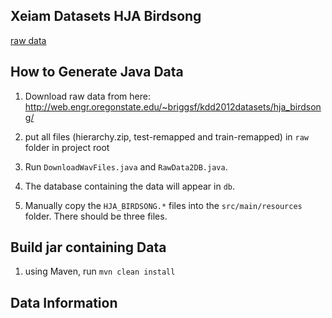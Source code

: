 ## Xeiam Datasets HJA Birdsong

[raw data](http://web.engr.oregonstate.edu/~briggsf/kdd2012datasets/hja_birdsong/)

## How to Generate Java Data

1. Download raw data from here: http://web.engr.oregonstate.edu/~briggsf/kdd2012datasets/hja_birdsong/

1. put all files (hierarchy.zip, test-remapped and train-remapped) in `raw` folder in project root

1. Run `DownloadWavFiles.java` and `RawData2DB.java`.

1. The database containing the data will appear in `db`.

1. Manually copy the `HJA_BIRDSONG.*` files into the `src/main/resources` folder. There should be three files. 

## Build jar containing Data

1. using Maven, run `mvn clean install`

## Data Information
